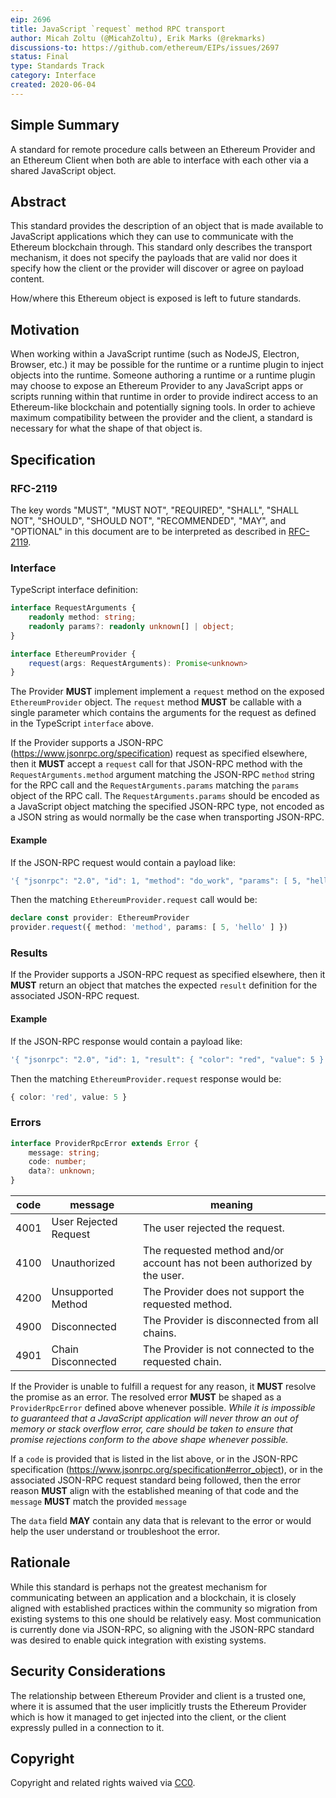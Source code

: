 ```yaml
---
eip: 2696
title: JavaScript `request` method RPC transport
author: Micah Zoltu (@MicahZoltu), Erik Marks (@rekmarks)
discussions-to: https://github.com/ethereum/EIPs/issues/2697
status: Final
type: Standards Track
category: Interface
created: 2020-06-04
---
```


## Simple Summary
A standard for remote procedure calls between an Ethereum Provider and an Ethereum Client when both are able to interface with each other via a shared JavaScript object.

## Abstract
This standard provides the description of an object that is made available to JavaScript applications which they can use to communicate with the Ethereum blockchain through.  This standard only describes the transport mechanism, it does not specify the payloads that are valid nor does it specify how the client or the provider will discover or agree on payload content.

How/where this Ethereum object is exposed is left to future standards.

## Motivation
When working within a JavaScript runtime (such as NodeJS, Electron, Browser, etc.) it may be possible for the runtime or a runtime plugin to inject objects into the runtime.  Someone authoring a runtime or a runtime plugin may choose to expose an Ethereum Provider to any JavaScript apps or scripts running within that runtime in order to provide indirect access to an Ethereum-like blockchain and potentially signing tools.  In order to achieve maximum compatibility between the provider and the client, a standard is necessary for what the shape of that object is.

## Specification

### RFC-2119

The key words "MUST", "MUST NOT", "REQUIRED", "SHALL", "SHALL NOT", "SHOULD", "SHOULD NOT", "RECOMMENDED",  "MAY", and "OPTIONAL" in this document are to be interpreted as described in [RFC-2119](https://www.ietf.org/rfc/rfc2119.txt).

### Interface

TypeScript interface definition:
```ts
interface RequestArguments {
	readonly method: string;
	readonly params?: readonly unknown[] | object;
}

interface EthereumProvider {
	request(args: RequestArguments): Promise<unknown>
}
```
The Provider **MUST** implement implement a `request` method on the exposed `EthereumProvider` object.  The `request` method **MUST** be callable with a single parameter which contains the arguments for the request as defined in the TypeScript `interface` above.

If the Provider supports a JSON-RPC (https://www.jsonrpc.org/specification) request as specified elsewhere, then it **MUST** accept a `request` call for that JSON-RPC method with the `RequestArguments.method` argument matching the JSON-RPC `method` string for the RPC call and the `RequestArguments.params` matching the `params` object of the RPC call.  The `RequestArguments.params` should be encoded as a JavaScript object matching the specified JSON-RPC type, not encoded as a JSON string as would normally be the case when transporting JSON-RPC.

#### Example
If the JSON-RPC request would contain a payload like:
```typescript
'{ "jsonrpc": "2.0", "id": 1, "method": "do_work", "params": [ 5, "hello" ] }'
```
Then the matching `EthereumProvider.request` call would be:
```typescript
declare const provider: EthereumProvider
provider.request({ method: 'method', params: [ 5, 'hello' ] })
```

### Results
If the Provider supports a JSON-RPC request as specified elsewhere, then it **MUST** return an object that matches the expected `result` definition for the associated JSON-RPC request.

#### Example
If the JSON-RPC response would contain a payload like:
```typescript
'{ "jsonrpc": "2.0", "id": 1, "result": { "color": "red", "value": 5 } }'
```
Then the matching `EthereumProvider.request` response would be:
```typescript
{ color: 'red', value: 5 }
```

### Errors
```ts
interface ProviderRpcError extends Error {
	message: string;
	code: number;
	data?: unknown;
}
```

| code | message               | meaning                                                                  |
| -----| --------------------- | ------------------------------------------------------------------------ |
| 4001 | User Rejected Request | The user rejected the request.                                           |
| 4100 | Unauthorized          | The requested method and/or account has not been authorized by the user. |
| 4200 | Unsupported Method    | The Provider does not support the requested method.                      |
| 4900 | Disconnected          | The Provider is disconnected from all chains.                            |
| 4901 | Chain Disconnected    | The Provider is not connected to the requested chain.                    |

If the Provider is unable to fulfill a request for any reason, it **MUST** resolve the promise as an error.  The resolved error **MUST** be shaped as a `ProviderRpcError` defined above whenever possible.  _While it is impossible to guaranteed that a JavaScript application will never throw an out of memory or stack overflow error, care should be taken to ensure that promise rejections conform to the above shape whenever possible._

If a `code` is provided that is listed in the list above, or in the JSON-RPC specification (https://www.jsonrpc.org/specification#error_object), or in the associated JSON-RPC request standard being followed, then the error reason **MUST** align with the established meaning of that code and the `message` **MUST** match the provided `message`

The `data` field **MAY** contain any data that is relevant to the error or would help the user understand or troubleshoot the error.

## Rationale
While this standard is perhaps not the greatest mechanism for communicating between an application and a blockchain, it is closely aligned with established practices within the community so migration from existing systems to this one should be relatively easy.  Most communication is currently done via JSON-RPC, so aligning with the JSON-RPC standard was desired to enable quick integration with existing systems.

## Security Considerations
The relationship between Ethereum Provider and client is a trusted one, where it is assumed that the user implicitly trusts the Ethereum Provider which is how it managed to get injected into the client, or the client expressly pulled in a connection to it.

## Copyright
Copyright and related rights waived via [CC0](../CC0.md).
